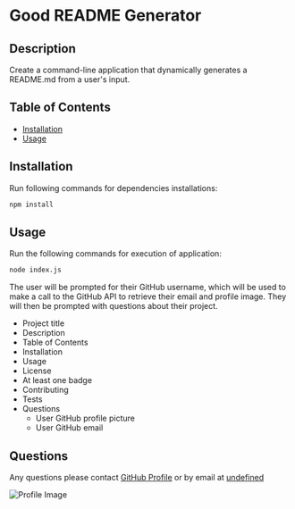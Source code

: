 # Good README Generator

## Description

Create a command-line application that dynamically generates a README.md from a user's input. 

## Table of Contents

* [Installation](#installation)
* [Usage](#usage)


## Installation

Run following commands for dependencies installations:

```sh
npm install
```

## Usage

Run the following commands for execution of application:
 
```sh
node index.js
```
The user will be prompted for their GitHub username, which will be used to make a call to the GitHub API to retrieve their email and profile image. They will then be prompted with questions about their project.

* Project title
* Description
* Table of Contents
* Installation
* Usage
* License
* At least one badge
* Contributing
* Tests
* Questions
  * User GitHub profile picture
  * User GitHub email


## Questions

Any questions please contact [GitHub Profile](https://github.com/ncrutgers) or by email at [undefined](undefined)

![Profile Image](https://avatars0.githubusercontent.com/u/61257976?v=4)
